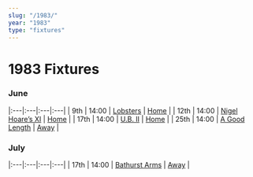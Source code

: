 ```yaml
---
slug: "/1983/"
year: "1983"
type: "fixtures"
---
```


# 1983 Fixtures

### June

|:---|:---|:---|:---|
| 9th | 14:00 | [Lobsters](1983/lobsters) | [Home](https://goo.gl/maps/TKf5ZBWfggmbtMNt5) |
| 12th | 14:00 | [Nigel Hoare’s XI](1983/nigel-hoares-xi) | [Home](https://goo.gl/maps/TKf5ZBWfggmbtMNt5) |
| 17th | 14:00 | [U.B. II](1983/ub-11) | [Home](https://goo.gl/maps/TKf5ZBWfggmbtMNt5) |
| 25th | 14:00 | [A Good Length](1983/a-good-length) | [Away](https://goo.gl/maps/JPC46TjnKbfMmNP47) |

### July

|:---|:---|:---|:---|
| 17th | 14:00 | [Bathurst Arms](1983/bathurst-arms) | [Away](https://goo.gl/maps/HGNU7FAfNffetPu1A) |